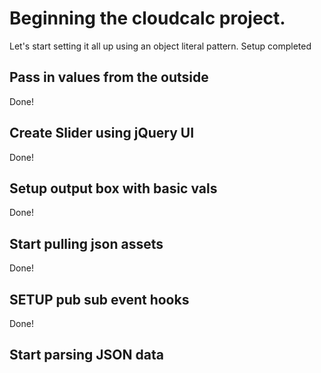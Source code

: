 # Beginning the cloudcalc project.
Let's start setting it all up using an object literal pattern.
Setup completed

## Pass in values from the outside
Done!

## Create Slider using jQuery UI
Done!

## Setup output box with basic vals
Done!

## Start pulling json assets
Done!

## SETUP pub sub event hooks
Done!

## Start parsing JSON data